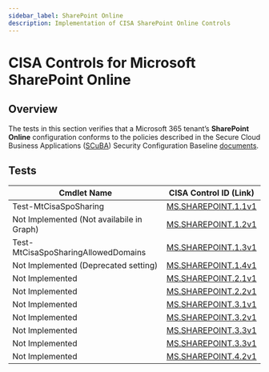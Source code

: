 ```yaml
---
sidebar_label: SharePoint Online
description: Implementation of CISA SharePoint Online Controls
---
```


# CISA Controls for Microsoft SharePoint Online

## Overview

The tests in this section verifies that a Microsoft 365 tenant’s **SharePoint Online** configuration conforms to the policies described in the Secure Cloud Business Applications ([SCuBA](https://cisa.gov/scuba)) Security Configuration Baseline [documents](https://github.com/cisagov/ScubaGear/blob/main/baselines/README.md).

## Tests

| Cmdlet Name | CISA Control ID (Link) |
|- | - |
| Test-MtCisaSpoSharing                     | [MS.SHAREPOINT.1.1v1](https://github.com/cisagov/ScubaGear/blob/main/PowerShell/ScubaGear/baselines/sharepoint.md#mssharepoint11v1) |
| Not Implemented (Not availabile in Graph) | [MS.SHAREPOINT.1.2v1](https://github.com/cisagov/ScubaGear/blob/main/PowerShell/ScubaGear/baselines/sharepoint.md#mssharepoint12v1) |
| Test-MtCisaSpoSharingAllowedDomains       | [MS.SHAREPOINT.1.3v1](https://github.com/cisagov/ScubaGear/blob/main/PowerShell/ScubaGear/baselines/sharepoint.md#mssharepoint13v1) |
| Not Implemented (Deprecated setting)      | [MS.SHAREPOINT.1.4v1](https://github.com/cisagov/ScubaGear/blob/main/PowerShell/ScubaGear/baselines/sharepoint.md#mssharepoint14v1) |
| Not Implemented                           | [MS.SHAREPOINT.2.1v1](https://github.com/cisagov/ScubaGear/blob/main/PowerShell/ScubaGear/baselines/sharepoint.md#mssharepoint21v1) |
| Not Implemented                           | [MS.SHAREPOINT.2.2v1](https://github.com/cisagov/ScubaGear/blob/main/PowerShell/ScubaGear/baselines/sharepoint.md#mssharepoint22v1) |
| Not Implemented                           | [MS.SHAREPOINT.3.1v1](https://github.com/cisagov/ScubaGear/blob/main/PowerShell/ScubaGear/baselines/sharepoint.md#mssharepoint31v1) |
| Not Implemented                           | [MS.SHAREPOINT.3.2v1](https://github.com/cisagov/ScubaGear/blob/main/PowerShell/ScubaGear/baselines/sharepoint.md#mssharepoint32v1) |
| Not Implemented                           | [MS.SHAREPOINT.3.3v1](https://github.com/cisagov/ScubaGear/blob/main/PowerShell/ScubaGear/baselines/sharepoint.md#mssharepoint33v1) |
| Not Implemented                           | [MS.SHAREPOINT.3.3v1](https://github.com/cisagov/ScubaGear/blob/main/PowerShell/ScubaGear/baselines/sharepoint.md#mssharepoint33v1) |
| Not Implemented                           | [MS.SHAREPOINT.4.2v1](https://github.com/cisagov/ScubaGear/blob/main/PowerShell/ScubaGear/baselines/sharepoint.md#mssharepoint42v1) |
